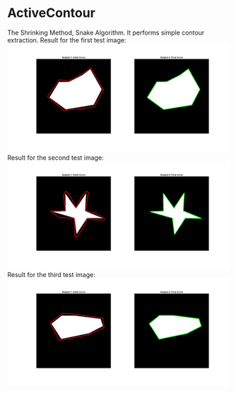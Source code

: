 # ActiveContour
The Shrinking Method, Snake Algorithm. It performs simple contour extraction.
Result for the first test image:
<img src = "Data/Test1Result.png" >
Result for the second test image:
<img src = "Data/Test2Result.png" >
Result for the third test image:
<img src = "Data/Test3Result.png" >

